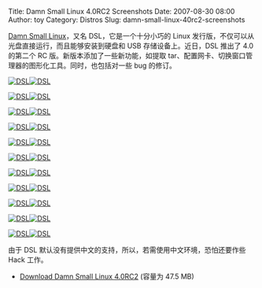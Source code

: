 Title: Damn Small Linux 4.0RC2 Screenshots
Date: 2007-08-30 08:00
Author: toy
Category: Distros
Slug: damn-small-linux-40rc2-screenshots

[Damn Small Linux](http://damnsmalllinux.org/)，又名
DSL，它是一个十分小巧的 Linux
发行版，不仅可以从光盘直接运行，而且能够安装到硬盘和 USB
存储设备上。近日，DSL 推出了 4.0 的第二个 RC
版。新版本添加了一些新功能，如提取
tar、配置网卡、切换窗口管理器的图形化工具。同时，也包括对一些 bug
的修订。

[![DSL](http://i.linuxtoy.org/i/dsl40rc2/thumb_01.jpg)](http://i.linuxtoy.org/i/dsl40rc2/01.jpg)[![DSL](http://i.linuxtoy.org/i/dsl40rc2/thumb_02.jpg)](http://i.linuxtoy.org/i/dsl40rc2/02.jpg)  

[![DSL](http://i.linuxtoy.org/i/dsl40rc2/thumb_03.jpg)](http://i.linuxtoy.org/i/dsl40rc2/03.jpg)[![DSL](http://i.linuxtoy.org/i/dsl40rc2/thumb_04.jpg)](http://i.linuxtoy.org/i/dsl40rc2/04.jpg)  

[![DSL](http://i.linuxtoy.org/i/dsl40rc2/thumb_05.jpg)](http://i.linuxtoy.org/i/dsl40rc2/05.jpg)[![DSL](http://i.linuxtoy.org/i/dsl40rc2/thumb_06.jpg)](http://i.linuxtoy.org/i/dsl40rc2/06.jpg)  

[![DSL](http://i.linuxtoy.org/i/dsl40rc2/thumb_07.jpg)](http://i.linuxtoy.org/i/dsl40rc2/07.jpg)[![DSL](http://i.linuxtoy.org/i/dsl40rc2/thumb_08.jpg)](http://i.linuxtoy.org/i/dsl40rc2/08.jpg)  

[![DSL](http://i.linuxtoy.org/i/dsl40rc2/thumb_09.jpg)](http://i.linuxtoy.org/i/dsl40rc2/09.jpg)[![DSL](http://i.linuxtoy.org/i/dsl40rc2/thumb_10.jpg)](http://i.linuxtoy.org/i/dsl40rc2/10.jpg)  

[![DSL](http://i.linuxtoy.org/i/dsl40rc2/thumb_11.jpg)](http://i.linuxtoy.org/i/dsl40rc2/11.jpg)[![DSL](http://i.linuxtoy.org/i/dsl40rc2/thumb_12.jpg)](http://i.linuxtoy.org/i/dsl40rc2/12.jpg)  

[![DSL](http://i.linuxtoy.org/i/dsl40rc2/thumb_13.jpg)](http://i.linuxtoy.org/i/dsl40rc2/13.jpg)[![DSL](http://i.linuxtoy.org/i/dsl40rc2/thumb_14.jpg)](http://i.linuxtoy.org/i/dsl40rc2/14.jpg)  

[![DSL](http://i.linuxtoy.org/i/dsl40rc2/thumb_15.jpg)](http://i.linuxtoy.org/i/dsl40rc2/15.jpg)[![DSL](http://i.linuxtoy.org/i/dsl40rc2/thumb_16.jpg)](http://i.linuxtoy.org/i/dsl40rc2/16.jpg)  

[![DSL](http://i.linuxtoy.org/i/dsl40rc2/thumb_17.jpg)](http://i.linuxtoy.org/i/dsl40rc2/17.jpg)[![DSL](http://i.linuxtoy.org/i/dsl40rc2/thumb_18.jpg)](http://i.linuxtoy.org/i/dsl40rc2/18.jpg)  

[![DSL](http://i.linuxtoy.org/i/dsl40rc2/thumb_19.jpg)](http://i.linuxtoy.org/i/dsl40rc2/19.jpg)[![DSL](http://i.linuxtoy.org/i/dsl40rc2/thumb_20.jpg)](http://i.linuxtoy.org/i/dsl40rc2/20.jpg)  

[![DSL](http://i.linuxtoy.org/i/dsl40rc2/thumb_21.jpg)](http://i.linuxtoy.org/i/dsl40rc2/21.jpg)[![DSL](http://i.linuxtoy.org/i/dsl40rc2/thumb_22.jpg)](http://i.linuxtoy.org/i/dsl40rc2/22.jpg)

由于 DSL 默认没有提供中文的支持，所以，若需使用中文环境，恐怕还要作些
Hack 工作。

- [Download Damn Small Linux
4.0RC2](ftp://ftp.nluug.nl/pub/os/Linux/distr/damnsmall/release_candidate/dsl-4.0rc2.iso)
(容量为 47.5 MB)
